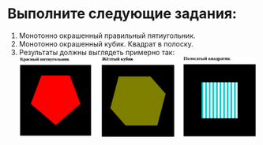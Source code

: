 # Выполните следующие задания:
1. Монотонно окрашенный правильный пятиугольник.
2. Монотонно окрашенный кубик.
Квадрат в полоску.
2. Результаты должны выглядеть примерно так:
![](/1%202D%20graphics%20in%20static/rezult.png)